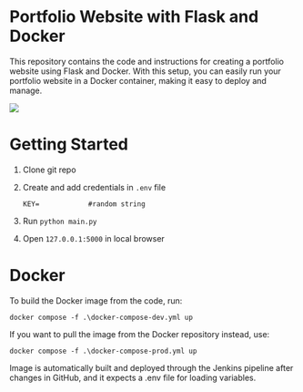 # Portfolio Website with Flask and Docker

This repository contains the code and instructions for creating a portfolio website using Flask and Docker. With this setup, you can easily run your portfolio website in a Docker container, making it easy to deploy and manage.

![](https://i.imgur.com/f9HgZ9F.png)

# Getting Started

1. Clone git repo

2. Create and add credentials in `.env` file
    ```
    KEY=            #random string
    ```
3. Run `python main.py`

4. Open `127.0.0.1:5000` in local browser

# Docker

To build the Docker image from the code, run:

```
docker compose -f .\docker-compose-dev.yml up
```

If you want to pull the image from the Docker repository instead, use:

```
docker compose -f .\docker-compose-prod.yml up
```

Image is automatically built and deployed through the Jenkins pipeline after changes in GitHub, and it expects a .env file for loading variables.

<br/>

![]()

<br/>

![]()

